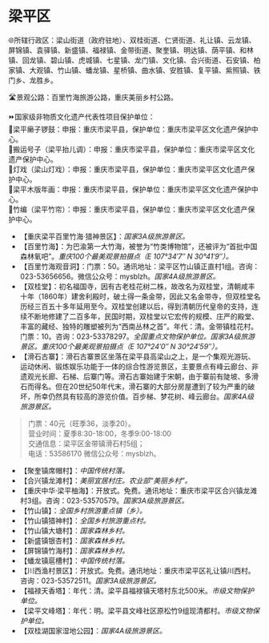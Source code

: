 # 梁平区  
🌐所辖行政区：梁山街道（政府驻地）、双桂街道、仁贤街道、礼让镇、云龙镇、屏锦镇、袁驿镇、新盛镇、福禄镇、金带街道、聚奎镇、明达镇、荫平镇、和林镇、回龙镇、碧山镇、虎城镇、七星镇、龙门镇、文化镇、合兴街道、石安镇、柏家镇、大观镇、竹山镇、蟠龙镇、星桥镇、曲水镇、安胜镇、复平镇、紫照镇、铁门乡、龙胜乡。  
  
🛣️景观公路：百里竹海旅游公路，重庆美丽乡村公路。  
  
⏩国家级非物质文化遗产代表性项目保护单位：  
🔸梁平癞子锣鼓：申报：重庆市梁平县，保护单位：重庆市梁平区文化遗产保护中心。  
🔸搬运号子（梁平抬儿调）：申报：重庆市梁平县，保护单位：重庆市梁平区文化遗产保护中心。  
🔸灯戏（梁山灯戏）：申报：重庆市梁平县，保护单位：重庆市梁平区文化遗产保护中心。  
🔸梁平木版年画：申报：重庆市梁平县，保护单位：重庆市梁平区文化遗产保护中心。  
🔸竹编（梁平竹帘）：申报：重庆市梁平县，保护单位：重庆市梁平区文化遗产保护中心。  
  
* 【重庆梁平百里竹海·猎神景区】：*国家3A级旅游景区。*   
* 【百里竹海】：为巴渝第一大竹海，被誉为“竹类博物馆”，还被评为“首批中国森林氧吧”。*重庆100个最美观景拍摄点（E 107°34′7″ N 30°41′9″）。*
* 【百里竹海观音洞】：门票：50。通讯地址：梁平区竹山镇正直村1组。咨询：023-53656656。微信公众号：mysblzh。*国家4A级旅游景区。*  
* 【双桂堂】：初名福国寺，因有古老桂花树二株，故改名为双桂堂，清朝咸丰十年（1860年）建舍利殿时，破土得一条金带，因此又名金带寺，但双桂堂名历经三百五十多年延用至今。双桂堂创建以后，得到清朝历代皇帝的支持，连续不断地修建了二百多年，民国时期，双桂堂以它宏传的规模、庄严的殿堂、丰富的藏经、独特的雕塑被列为“西南丛林之首”。年代：清。金带镇桂花村。门票：10。咨询：023-53378297。*全国重点文物保护单位。国家3A级旅游景区。重庆100个最美观景拍摄点（E 107°24′0″ N 30°24′59″）。*
* 【滑石古寨】：滑石古寨景区坐落在梁平县高梁山之上，是一个集观光游玩、运动休闲、锻炼娱乐功能于一体的综合性游览景区，主要景点有峰云廊台、非遗观光长廊、石梯、后寨门等。滑石古寨始建于宋朝，由于寨前有陡坡、多滑石而得名。但在20世纪50年代末，滑石寨的大部分房屋遭到了较为严重的破坏，所幸仍然具有较高的游览价值。百步梯、梦花树、峰云廊台。*国家4A级旅游景区。*      
> 门票：40元（旺季36，淡季20）。  
> 营业时间：夏季8:30-18:00，冬季9:00-18:00  
> 交通信息：梁平区金带镇滑石村5组；  
> 电话：53586170
> 微信公众号：mysblzh。 
* 【聚奎镇席帽村】：*中国传统村落。*
* 【合兴镇龙滩村】：*美丽宜居村庄。农业部“美丽乡村”。*
* 【重庆中华·梁平柚海】：开放式。免费。通讯地址：重庆市梁平区合兴镇龙滩村3组。咨询：023-53570579。*国家3A级旅游景区。*  
* 【竹山镇】：*全国乡村旅游重点镇（乡）。*
* 【竹山镇猎神村】：*全国乡村旅游重点村。*
* 【竹山镇大塘村】：*国家森林乡村。*
* 【新盛镇银杏村】：*国家森林乡村。*
* 【屏锦镇竹海村】：*国家森林乡村。*
* 【蟠龙镇扈槽村】：*中国传统村落。*  
* 【川西渔村景区】：开放式。免费。通讯地址：重庆市梁平区礼让镇川西村。咨询：023-53572511。*国家3A级旅游景区。*   
* 【福禄天香塔】：年代：清。梁平县福禄镇天塔村东北500米。*市级文物保护单位。*  
* 【梁平文峰塔】：年代：明。梁平县文峰社区原松竹9组现清都村。*市级文物保护单位。*    
* 【双桂湖国家湿地公园】：*国家4A级旅游景区。*  
